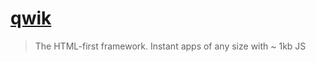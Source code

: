 # [qwik](https://github.com/BuilderIO/qwik)

> The HTML-first framework. Instant apps of any size with ~ 1kb JS
